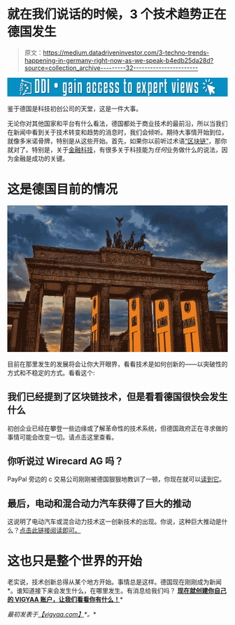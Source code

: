 # 就在我们说话的时候，3 个技术趋势正在德国发生

> 原文：<https://medium.datadriveninvestor.com/3-techno-trends-happening-in-germany-right-now-as-we-speak-b4edb25da28d?source=collection_archive---------32----------------------->

[![](img/8558d682536a7a5795650ac1e75403de.png)](http://www.track.datadriveninvestor.com/1B9E)

鉴于德国是科技初创公司的天堂，这是一件大事。

无论你对其他国家和平台有什么看法，德国都处于商业技术的最前沿，所以当我们在新闻中看到关于技术转变和趋势的消息时，我们会倾听。期待大事情开始到位，就像多米诺骨牌，特别是从这些开始。首先，如果你以前听过术语[“区块链”](https://vigyaa.com/@pierre/blockchain-is-not-dead-just-in-a-coma-1584f273/)，那你就对了。特别是，关于[金融科技](https://vigyaa.com/@pierre/5-reasons-why-mobile-technology-benefits-the-money-minded-00331c57/)，有很多关于科技能为*任何*业务做什么的说法，因为金融是成功的关键。

# 这是德国目前的情况

![](img/9b877df486a9d00cc40e8f712c432752.png)

目前在那里发生的发展将会让你大开眼界，看看技术是如何创新的——以突破性的方式和不稳定的方式。看看这个:

## 我们已经提到了区块链技术，但是看看德国很快会发生什么

初创企业已经在攀登一些边缘或了解革命性的技术系统，但德国政府正在寻求做的事情可能会改变一切。请点击这里查看。

## 你听说过 Wirecard AG 吗？

PayPal 旁边的 c 交易公司刚刚被德国狠狠地教训了一顿，你现在就可以[读到它](https://vigyaa.com/@pierre/financial-transaction-tech-takes-a-hit-in-germany-thanks-to-wirec-5ab50e24/)。

## 最后，电动和混合动力汽车获得了巨大的推动

这说明了电动汽车或混合动力技术这一创新技术的出现。你说，这种巨大推动是什么？[点击此链接阅读即可。](https://vigyaa.com/@pierre/electric-company-cars-get-a-tax-incentive-in-germany-9ae7a364/)

# 这也只是整个世界的开始

老实说，技术创新总得从某个地方开始。事情总是这样。德国现在刚刚成为新闻*。谁知道接下来会发生什么，在哪里发生。有消息给我们吗？ [**现在就创建你自己的 VIGYAA 账户，让我们看看你有什么！**](https://vigyaa.com/accounts/login/)*

**最初发表于*[*【vigyaa.com】*](https://vigyaa.com/@pierre/3-techno-trends-happening-in-germany-right-now-as-we-speak-f251a150/)*。**